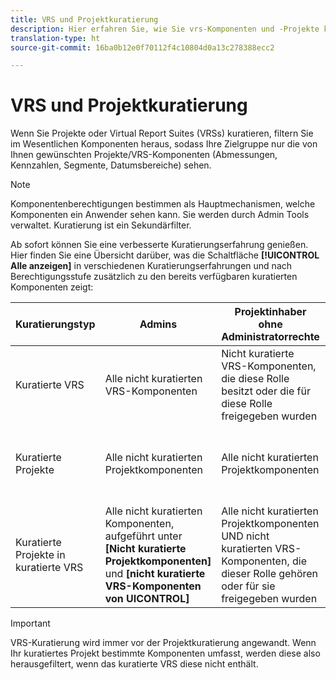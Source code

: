 ```yaml
---
title: VRS und Projektkuratierung
description: Hier erfahren Sie, wie Sie vrs-Komponenten und -Projekte kuratieren.
translation-type: ht
source-git-commit: 16ba0b12e0f70112f4c10804d0a13c278388ecc2

---
```



# VRS und Projektkuratierung

Wenn Sie Projekte oder Virtual Report Suites (VRSs) kuratieren, filtern Sie im Wesentlichen Komponenten heraus, sodass Ihre Zielgruppe nur die von Ihnen gewünschten Projekte/VRS-Komponenten (Abmessungen, Kennzahlen, Segmente, Datumsbereiche) sehen.

>[!Note]
>Komponentenberechtigungen bestimmen als Hauptmechanismen, welche Komponenten ein Anwender sehen kann. Sie werden durch Admin Tools verwaltet. Kuratierung ist ein Sekundärfilter.

Ab sofort können Sie eine verbesserte Kuratierungserfahrung genießen. Hier finden Sie eine Übersicht darüber, was die Schaltfläche **[!UICONTROL Alle anzeigen]** in verschiedenen Kuratierungserfahrungen und nach Berechtigungsstufe zusätzlich zu den bereits verfügbaren kuratierten Komponenten zeigt:

| Kuratierungstyp | Admins | Projektinhaber ohne Administratorrechte | Ohne Administratorrechte |
|---|---|---|---|
| Kuratierte VRS | Alle nicht kuratierten VRS-Komponenten | Nicht kuratierte VRS-Komponenten, die diese Rolle besitzt oder die für diese Rolle freigegeben wurden | Nicht kuratierte VRS-Komponenten, die diese Rolle besitzt oder die für diese Rolle freigegeben wurden |
| Kuratierte Projekte | Alle nicht kuratierten Projektkomponenten | Alle nicht kuratierten Projektkomponenten | Nicht kuratierte Projektkomponenten, die diese Rolle besitzt oder die für diese Rolle freigegeben wurden |
| Kuratierte Projekte in kuratierte VRS | Alle nicht kuratierten Komponenten, aufgeführt unter **[Nicht kuratierte Projektkomponenten]** und **[nicht kuratierte VRS-Komponenten von UICONTROL]** | Alle nicht kuratierten Projektkomponenten UND nicht kuratierten VRS-Komponenten, die dieser Rolle gehören oder für sie freigegeben wurden | Nicht kuratierte VRS- und Projektkomponenten, die diese Rolle besitzt oder die für diese Rolle freigegeben wurden |

>[!IMPORTANT]
>VRS-Kuratierung wird immer vor der Projektkuratierung angewandt. Wenn Ihr kuratiertes Projekt bestimmte Komponenten umfasst, werden diese also herausgefiltert, wenn das kuratierte VRS diese nicht enthält.
